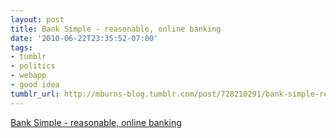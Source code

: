 ```yaml
---
layout: post
title: Bank Simple - reasonable, online banking
date: '2010-06-22T23:35:52-07:00'
tags:
- tumblr
- politics
- webapp
- good idea
tumblr_url: http://mburns-blog.tumblr.com/post/728210291/bank-simple-reasonable-online-banking
---
```

<a href="https://banksimple.net/">Bank Simple - reasonable, online banking</a>

